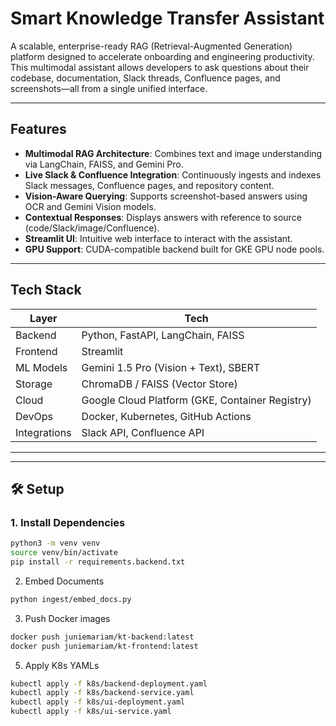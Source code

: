 # Smart Knowledge Transfer Assistant

A scalable, enterprise-ready RAG (Retrieval-Augmented Generation) platform designed to accelerate onboarding and engineering productivity. This multimodal assistant allows developers to ask questions about their codebase, documentation, Slack threads, Confluence pages, and screenshots—all from a single unified interface.

---

## Features

- **Multimodal RAG Architecture**: Combines text and image understanding via LangChain, FAISS, and Gemini Pro.
- **Live Slack & Confluence Integration**: Continuously ingests and indexes Slack messages, Confluence pages, and repository content.
- **Vision-Aware Querying**: Supports screenshot-based answers using OCR and Gemini Vision models.
- **Contextual Responses**: Displays answers with reference to source (code/Slack/image/Confluence).
- **Streamlit UI**: Intuitive web interface to interact with the assistant.
- **GPU Support**: CUDA-compatible backend built for GKE GPU node pools.

---

## Tech Stack

| Layer        | Tech                                          |
|--------------|-----------------------------------------------|
| Backend      | Python, FastAPI, LangChain, FAISS             |
| Frontend     | Streamlit                                     |
| ML Models    | Gemini 1.5 Pro (Vision + Text), SBERT         |
| Storage      | ChromaDB / FAISS (Vector Store)               |
| Cloud        | Google Cloud Platform (GKE, Container Registry) |
| DevOps       | Docker, Kubernetes, GitHub Actions            |
| Integrations | Slack API, Confluence API                     |

---


---

## 🛠 Setup

### 1. Install Dependencies

```bash
python3 -m venv venv
source venv/bin/activate
pip install -r requirements.backend.txt

```
2. Embed Documents

```bash
python ingest/embed_docs.py
```
3. Push Docker images
```bash
docker push juniemariam/kt-backend:latest
docker push juniemariam/kt-frontend:latest
```

5. Apply K8s YAMLs
```bash
kubectl apply -f k8s/backend-deployment.yaml
kubectl apply -f k8s/backend-service.yaml
kubectl apply -f k8s/ui-deployment.yaml
kubectl apply -f k8s/ui-service.yaml
```
